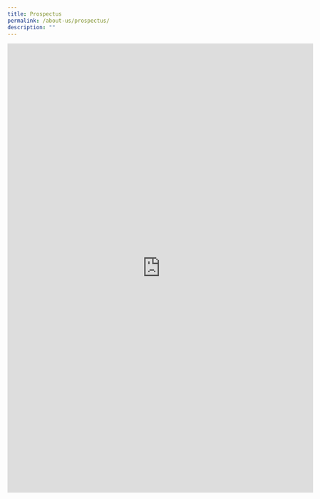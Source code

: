 ```yaml
---
title: Prospectus
permalink: /about-us/prospectus/
description: ""
---
```

<iframe src="https://docs.google.com/presentation/d/e/2PACX-1vT68FqZIuK47UO675cRQhP51mBN2m-BAhDMRjV4HFjid31WHkC8e12FKYmzFZZLWaXWxt5-LOCw3D8m/embed?start=false&amp;loop=false&amp;delayms=3000" frameborder="0" width="686" height="1008" allowfullscreen="true"></iframe>
